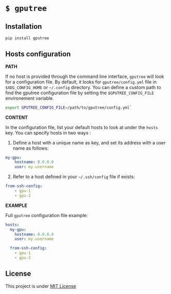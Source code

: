 # `$ gputree`

Installation
---

```bash
pip install gputree
```

Hosts configuration
---

**PATH**

If no host is provided through the command line interface, `gputree` will look for a configuration file. By default, it looks for `gputree/config.yml` file in `$XDG_CONFIG_HOME` or `~/.config` directory. You can define a custom path to find the gputree configuration file by setting the `$GPUTREE_CONFIG_FILE` environement variable.

```bash
export GPUTREE_CONFIG_FILE=/path/to/gputree/config.yml`
```

**CONTENT**

In the configuration file, list your default hosts to look at under the `hosts` key. You can specify hosts in two ways :

1. Define a host with a unique name as key, and set its address with a user name as follows:
```yml
my-gpu:
    hostname: 0.0.0.0
    user: my.username
```

2. Refer to a host defined in your `~/.ssh/config` file if exists:
```yml
from-ssh-config:
    - gpu-1
    - gpu-2
```

**EXAMPLE**

Full `gputree` configuration file example:

```yml
hosts:
  my-gpu:
    hostname: 0.0.0.0
    user: my.username

  from-ssh-config:
    - gpu-1
    - gpu-2
```

License
---

This project is under [MIT License](./LICENSE)
